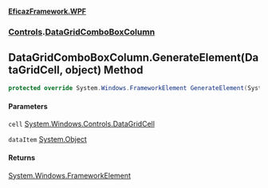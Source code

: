 #### [EficazFramework.WPF](EficazFrameworkWPF.md 'EficazFramework WPF')
### [Controls](EficazFrameworkWPF.md#Controls 'Controls').[DataGridComboBoxColumn](Controls/DataGridComboBoxColumn.md 'Controls.DataGridComboBoxColumn')

## DataGridComboBoxColumn.GenerateElement(DataGridCell, object) Method

```csharp
protected override System.Windows.FrameworkElement GenerateElement(System.Windows.Controls.DataGridCell cell, object dataItem);
```
#### Parameters

<a name='Controls.DataGridComboBoxColumn.GenerateElement(System.Windows.Controls.DataGridCell,object).cell'></a>

`cell` [System.Windows.Controls.DataGridCell](https://docs.microsoft.com/en-us/dotnet/api/System.Windows.Controls.DataGridCell 'System.Windows.Controls.DataGridCell')

<a name='Controls.DataGridComboBoxColumn.GenerateElement(System.Windows.Controls.DataGridCell,object).dataItem'></a>

`dataItem` [System.Object](https://docs.microsoft.com/en-us/dotnet/api/System.Object 'System.Object')

#### Returns
[System.Windows.FrameworkElement](https://docs.microsoft.com/en-us/dotnet/api/System.Windows.FrameworkElement 'System.Windows.FrameworkElement')